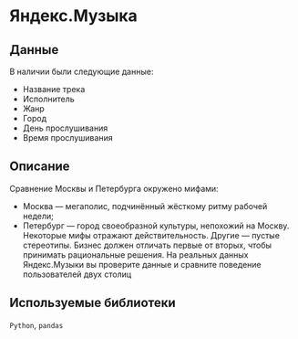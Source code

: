 # Яндекс.Музыка

## Данные

В наличии были следующие данные:

- Название трека
- Исполнитель
- Жанр
- Город
- День прослушивания
- Время прослушивания

## Описание

Сравнение Москвы и Петербурга окружено мифами:

- Москва — мегаполис, подчинённый жёсткому ритму рабочей недели;
- Петербург — город своеобразной культуры, непохожий на Москву.
Некоторые мифы отражают действительность. Другие — пустые стереотипы. Бизнес должен отличать первые от вторых, чтобы принимать рациональные решения. На реальных данных Яндекс.Музыки вы проверите данные и сравните поведение пользователей двух столиц

## Используемые библиотеки

`Python`, `pandas`
